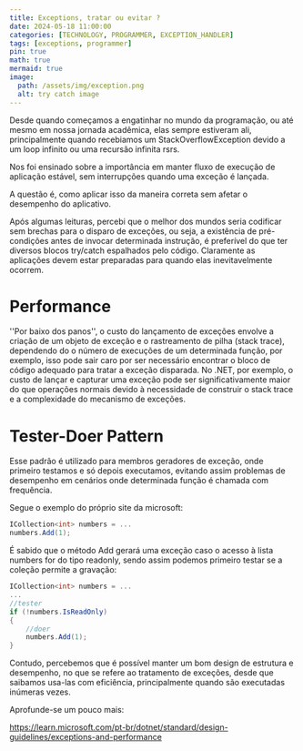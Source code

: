 ```yaml
---
title: Exceptions, tratar ou evitar ?
date: 2024-05-18 11:00:00
categories: [TECHNOLOGY, PROGRAMMER, EXCEPTION_HANDLER]
tags: [exceptions, programmer]
pin: true
math: true
mermaid: true
image:
  path: /assets/img/exception.png
  alt: try catch image
---
```


Desde quando começamos a engatinhar no mundo da programação, ou até mesmo em nossa jornada acadêmica, elas sempre estiveram ali,
principalmente quando recebiamos um StackOverflowException devido a um loop infinito ou uma recursão infinita rsrs.

Nos foi ensinado sobre a importância em manter fluxo de execução de aplicação estável, sem interrupções quando uma exceção é lançada.

A questão é, como aplicar isso da maneira correta sem afetar o desempenho do aplicativo.

Após algumas leituras, percebi que o melhor dos mundos seria codificar sem brechas para o disparo de exceções, ou seja, a existência de pré-condições antes de invocar determinada instrução, é preferível do que ter diversos blocos try/catch espalhados pelo código. Claramente as aplicações devem estar preparadas
para quando elas inevitavelmente ocorrem.

# Performance

''Por baixo dos panos'', o custo do lançamento de exceções envolve a criação de um objeto de exceção e o rastreamento de pilha (stack trace), dependendo do
o número de execuções de um determinada função, por exemplo, isso pode sair caro por ser necessário encontrar o bloco de código adequado para tratar a exceção
disparada. No .NET, por exemplo, o custo de lançar e capturar uma exceção pode ser significativamente maior do que operações normais devido à necessidade de construir o stack trace e a complexidade do mecanismo de exceções.

# Tester-Doer Pattern

Esse padrão é utilizado para membros geradores de exceção, onde primeiro testamos e só depois executamos, evitando assim problemas de desempenho
em cenários onde determinada função é chamada com frequência.

Segue o exemplo do próprio site da microsoft:

```c#
ICollection<int> numbers = ...
numbers.Add(1);
```

É sabido que o método Add gerará uma exceção caso o acesso à lista numbers for do tipo readonly, sendo assim podemos primeiro testar se a coleção permite a gravação:

```c#
ICollection<int> numbers = ...
...
//tester
if (!numbers.IsReadOnly)
{
    //doer
    numbers.Add(1);
}
```

Contudo, percebemos que é possível manter um bom design de estrutura e desempenho, no que se refere ao tratamento de exceções, desde que saibamos usa-las com eficiência, principalmente quando são executadas inúmeras vezes.

Aprofunde-se um pouco mais:

https://learn.microsoft.com/pt-br/dotnet/standard/design-guidelines/exceptions-and-performance
